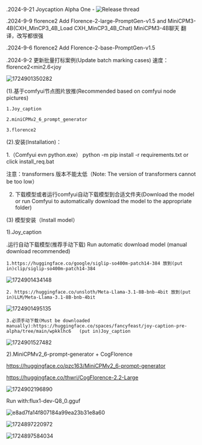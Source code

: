.2024-9-21 Joycaption Alpha One - ![Release thread](https://www.reddit.com/r/StableDiffusion/comments/1fm9pxa/joycaption_free_open_uncensored_vlm_alpha_one/)

.2024-9-9 florence2 Add Florence-2-large-PromptGen-v1.5 and MiniCPM3-4B(CXH_MinCP3_4B_Load CXH_MinCP3_4B_Chat) 
    MiniCPM3-4B聊天 翻译，改写都很强

.2024-9-6 florence2 Add Florence-2-base-PromptGen-v1.5 

.2024-9-2 更新批量打标案例(Update batch marking cases) 速度：florence2<min2.6<joy

![1724901350282](https://github.com/user-attachments/assets/c9d9cd10-fbd6-4aeb-91b6-f2740c3998cc)

(1).基于comfyui节点图片放推(Recommended based on comfyui node pictures)

    1.Joy_caption

    2.miniCPMv2_6_prompt_generator

    3.florence2

(2).安装(Installation)：

  1.（Comfyui evn python.exe） python -m pip install -r requirements.txt or click install_req.bat

  注意：transformers 版本不能太低（Note: The version of transformers cannot be too low）

  2. 下载模型或者运行comfyui自动下载模型到合适文件夹(Download the model or run Comfyui to automatically download the model to the appropriate folder)

(3) 模型安装（Install model）

   1).Joy_caption

   .运行自动下载模型(推荐手动下载) Run automatic download model (manual download recommended)
   
    1.https://huggingface.co/google/siglip-so400m-patch14-384 放到(put in)clip/siglip-so400m-patch14-384
      
![1724901434148](https://github.com/user-attachments/assets/12ad9627-e121-4bc8-98cc-313fa491bde4)

    
    2. https://huggingface.co/unsloth/Meta-Llama-3.1-8B-bnb-4bit 放到(put in)LLM/Meta-Llama-3.1-8B-bnb-4bit
      
![1724901495135](https://github.com/user-attachments/assets/3cac31a7-8150-4d78-96d1-8aa3198fe572)


    3.必须手动下载(Must be downloaded manually):https://huggingface.co/spaces/fancyfeast/joy-caption-pre-alpha/tree/main/wpkklhc6   (put in)Joy_caption 
      
![1724901527482](https://github.com/user-attachments/assets/e8ec1be6-a96c-4e73-9422-7bcdafb8f1d4)

 2).MiniCPMv2_6-prompt-generator + CogFlorence
 
 https://huggingface.co/pzc163/MiniCPMv2_6-prompt-generator
 
 https://huggingface.co/thwri/CogFlorence-2.2-Large
 
 ![1724902196890](https://github.com/user-attachments/assets/22373c22-8083-4b3f-af10-774d86560f16)

 Run with:flux1-dev-Q8_0.gguf

 ![e8ad7fa14f807184a99ea23b31e8a60](https://github.com/user-attachments/assets/178ee440-919e-4b28-b1bd-c2c1e2e0ceb4)

 ![1724897220972](https://github.com/user-attachments/assets/ac3c072d-dccc-4f29-bcbd-45c7945407be)

 ![1724897584034](https://github.com/user-attachments/assets/584adc69-3e0d-4cb9-8392-0fe337dc34a2)








